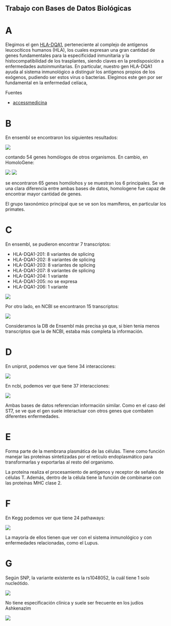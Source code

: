 ## Trabajo con Bases de Datos Biológicas

# A

Elegimos el gen [HLA-DQA1](https://www.ncbi.nlm.nih.gov/gene/3117/), perteneciente al complejo de antígenos leucocíticos humanos (HLA), los cuales expresan una gran cantidad de genes fundamentales para la especificidad inmunitaria y la histocompatibilidad de los trasplantes, siendo claves en la predisposición a enfermedades autoinmunitarias. En particular, nuestro gen HLA-DQA1 ayuda al sistema inmunológico a distinguir los antígenos propios de los exógenos, pudiendo ser estos virus o bacterias. Elegimos este gen por ser fundamental en la enfermedad celíaca, 

Fuentes

- [accessmedicina](https://accessmedicina.mhmedical.com/content.aspx?sectionid=114936011&bookid=1717)

# B

En ensembl se encontraron los siguientes resultados:

<img src="https://github.com/gonziesc/bioIt/blob/master/database%20analysis/b-ensembl.png">

contando 54 genes homólogos de otros organismos. En cambio, en HomoloGene:

<img src="https://github.com/gonziesc/bioIt/blob/master/database%20analysis/b-homologene-total.png">

<img src="https://github.com/gonziesc/bioIt/blob/master/database%20analysis/b-homologene.png">

se encontraron 65 genes homólohos y se muestran los 6 principales. Se ve una clara diferencia entre ambas bases de datos, homologene fue capaz de encontrar mayor cantidad de genes.

El grupo taxonómico principal que se ve son los mamíferos, en particular los primates.

# C

En ensembl, se pudieron encontrar 7 transcriptos: 

- HLA-DQA1-201: 8 variantes de splicing
- HLA-DQA1-202: 8 variantes de splicing
- HLA-DQA1-203: 8 variantes de splicing
- HLA-DQA1-207: 8 variantes de splicing
- HLA-DQA1-204: 1 variante
- HLA-DQA1-205: no se expresa	 	
- HLA-DQA1-206: 1 variante

<img src="https://github.com/gonziesc/bioIt/blob/master/database%20analysis/c-ensembl.png">

Por otro lado, en NCBI se encontraron 15 transcriptos: 

<img src="https://github.com/gonziesc/bioIt/blob/master/database%20analysis/c-ncbi.png">

Consideramos la DB de Ensembl más precisa ya que, si bien tenia menos transcriptos que la de NCBI, estaba más completa la información.

# D

En uniprot, podemos ver que tiene 34 interacciones: 

<img src="https://github.com/gonziesc/bioIt/blob/master/database%20analysis/d-uniprot.png">

En ncbi, podemos ver que tiene 37 interacciones: 

<img src="https://github.com/gonziesc/bioIt/blob/master/database%20analysis/d-ncbi.png">

Ambas bases de datos referencian información similar. Como en el caso del ST7, se ve que el gen suele interactuar con otros genes que combaten diferentes enfermedades.

# E

Forma parte de la membrana plasmática de las células. Tiene como función manejar las proteínas sintetizadas por el retículo endoplasmático para transformarlas y exportarlas al resto del organismo.

La proteína realiza el procesamiento de antígenos y receptor de señales de células T.
Además, dentro de la célula tiene la función de combinarse con las proteínas MHC clase 2.

# F

En Kegg podemos ver que tiene 24 pathaways:

<img src="https://github.com/gonziesc/bioIt/blob/master/database%20analysis/f.png">

La mayoría de ellos tienen que ver con el sistema inmunológico y con enfermedades relacionadas, como el Lupus.

# G

Según SNP, la variante existente es la rs1048052, la cuál tiene 1 solo nucleótido.

<img src="https://github.com/gonziesc/bioIt/blob/master/database%20analysis/g-1.png">

No tiene especificación clínica y suele ser frecuente en los judíos Ashkenazim


<img src="https://github.com/gonziesc/bioIt/blob/master/database%20analysis/g-2.png">
